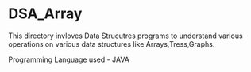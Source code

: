 # DSA_Array

This directory invloves Data Strucutres programs to understand various operations on various data structures like Arrays,Tress,Graphs.

Programming Language used - JAVA
